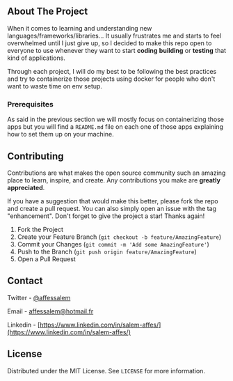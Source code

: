 ## About The Project
When it comes to learning and understanding new languages/frameworks/libraries... It usually frustrates me and starts to feel overwhelmed until I just give up, so I decided to make this repo open to everyone to use whenever they want to start **coding** **building** or **testing** that kind of applications.

Through each project, I will do my best to be following the best practices and try to containerize those projects using docker for people who don't want to waste time on env setup.

### Prerequisites
As said in the previous section we will mostly focus on containerizing those apps but you will find a `README.md` file on each one of those apps explaining how to set them up on your machine.

<!-- CONTRIBUTING -->
## Contributing

Contributions are what makes the open source community such an amazing place to learn, inspire, and create. Any contributions you make are **greatly appreciated**.

If you have a suggestion that would make this better, please fork the repo and create a pull request. You can also simply open an issue with the tag "enhancement".
Don't forget to give the project a star! Thanks again!

1. Fork the Project
2. Create your Feature Branch (`git checkout -b feature/AmazingFeature`)
3. Commit your Changes (`git commit -m 'Add some AmazingFeature'`)
4. Push to the Branch (`git push origin feature/AmazingFeature`)
5. Open a Pull Request

<!-- CONTACT -->
## Contact

Twitter - [@affessalem](https://twitter.com/affessalem)

Email - [affessalem@hotmail.fr](mailto:affessalem@hotmail.fr)

Linkedin - [https://www.linkedin.com/in/salem-affes/](https://www.linkedin.com/in/salem-affes/)


<!-- LICENSE -->
## License

Distributed under the MIT License. See `LICENSE` for more information.
